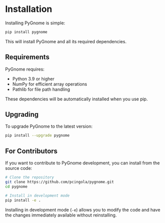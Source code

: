 # Installation

Installing PyGnome is simple:

```bash
pip install pygnome
```

This will install PyGnome and all its required dependencies.

## Requirements

PyGnome requires:

- Python 3.9 or higher
- NumPy for efficient array operations
- Pathlib for file path handling

These dependencies will be automatically installed when you use pip.

## Upgrading

To upgrade PyGnome to the latest version:

```bash
pip install --upgrade pygnome
```

## For Contributors

If you want to contribute to PyGnome development, you can install from the source code:

```bash
# Clone the repository
git clone https://github.com/pcingola/pygnome.git
cd pygnome

# Install in development mode
pip install -e .
```

Installing in development mode (`-e`) allows you to modify the code and have the changes immediately available without reinstalling.


